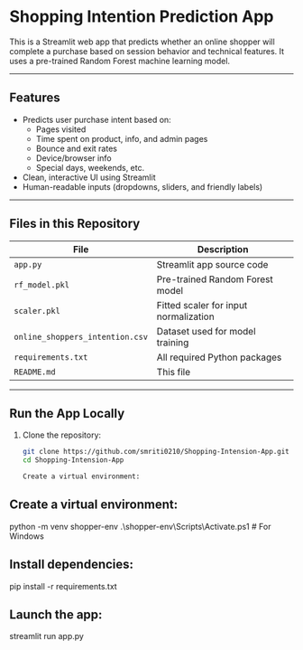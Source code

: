 # Shopping Intention Prediction App

This is a Streamlit web app that predicts whether an online shopper will complete a purchase based on session behavior and technical features. It uses a pre-trained Random Forest machine learning model.

---

## Features

- Predicts user purchase intent based on:
  - Pages visited
  - Time spent on product, info, and admin pages
  - Bounce and exit rates
  - Device/browser info
  - Special days, weekends, etc.
- Clean, interactive UI using Streamlit
- Human-readable inputs (dropdowns, sliders, and friendly labels)

---

## Files in this Repository

| File | Description |
|------|-------------|
| `app.py` | Streamlit app source code |
| `rf_model.pkl` | Pre-trained Random Forest model |
| `scaler.pkl` | Fitted scaler for input normalization |
| `online_shoppers_intention.csv` | Dataset used for model training |
| `requirements.txt` | All required Python packages |
| `README.md` | This file |

---

## Run the App Locally

1. Clone the repository:
   ```bash
   git clone https://github.com/smriti0210/Shopping-Intension-App.git
   cd Shopping-Intension-App

   Create a virtual environment:

## Create a virtual environment:
python -m venv shopper-env
.\shopper-env\Scripts\Activate.ps1   # For Windows

## Install dependencies:
pip install -r requirements.txt

## Launch the app:
streamlit run app.py

